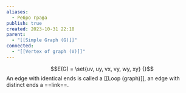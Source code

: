 ```yaml
---
aliases:
  - Ребро графа
publish: true
created: 2023-10-31 22:18
parent:
  - "[[Simple Graph (G)]]"
connected:
  - "[[Vertex of graph (V)]]"
---
```


$$E(G) = \set{uv, uy, vx, vy, wy, xy} {}$$
An edge with identical ends is called a [[Loop (graph)]], 
an edge with distinct ends a ==link==.













